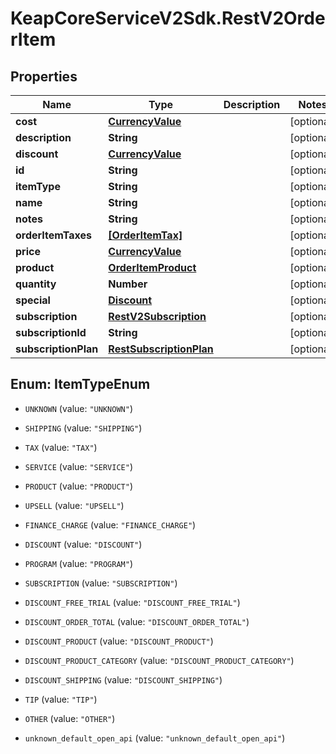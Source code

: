 # KeapCoreServiceV2Sdk.RestV2OrderItem

## Properties

Name | Type | Description | Notes
------------ | ------------- | ------------- | -------------
**cost** | [**CurrencyValue**](CurrencyValue.md) |  | [optional] 
**description** | **String** |  | [optional] 
**discount** | [**CurrencyValue**](CurrencyValue.md) |  | [optional] 
**id** | **String** |  | [optional] 
**itemType** | **String** |  | [optional] 
**name** | **String** |  | [optional] 
**notes** | **String** |  | [optional] 
**orderItemTaxes** | [**[OrderItemTax]**](OrderItemTax.md) |  | [optional] 
**price** | [**CurrencyValue**](CurrencyValue.md) |  | [optional] 
**product** | [**OrderItemProduct**](OrderItemProduct.md) |  | [optional] 
**quantity** | **Number** |  | [optional] 
**special** | [**Discount**](Discount.md) |  | [optional] 
**subscription** | [**RestV2Subscription**](RestV2Subscription.md) |  | [optional] 
**subscriptionId** | **String** |  | [optional] 
**subscriptionPlan** | [**RestSubscriptionPlan**](RestSubscriptionPlan.md) |  | [optional] 



## Enum: ItemTypeEnum


* `UNKNOWN` (value: `"UNKNOWN"`)

* `SHIPPING` (value: `"SHIPPING"`)

* `TAX` (value: `"TAX"`)

* `SERVICE` (value: `"SERVICE"`)

* `PRODUCT` (value: `"PRODUCT"`)

* `UPSELL` (value: `"UPSELL"`)

* `FINANCE_CHARGE` (value: `"FINANCE_CHARGE"`)

* `DISCOUNT` (value: `"DISCOUNT"`)

* `PROGRAM` (value: `"PROGRAM"`)

* `SUBSCRIPTION` (value: `"SUBSCRIPTION"`)

* `DISCOUNT_FREE_TRIAL` (value: `"DISCOUNT_FREE_TRIAL"`)

* `DISCOUNT_ORDER_TOTAL` (value: `"DISCOUNT_ORDER_TOTAL"`)

* `DISCOUNT_PRODUCT` (value: `"DISCOUNT_PRODUCT"`)

* `DISCOUNT_PRODUCT_CATEGORY` (value: `"DISCOUNT_PRODUCT_CATEGORY"`)

* `DISCOUNT_SHIPPING` (value: `"DISCOUNT_SHIPPING"`)

* `TIP` (value: `"TIP"`)

* `OTHER` (value: `"OTHER"`)

* `unknown_default_open_api` (value: `"unknown_default_open_api"`)




